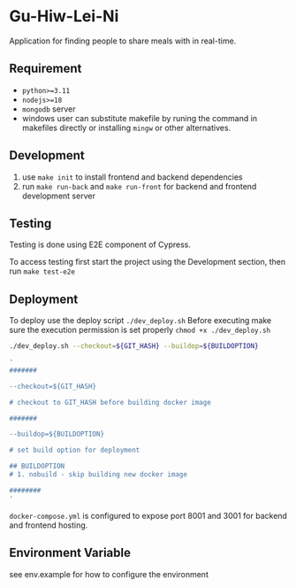 # Gu-Hiw-Lei-Ni

Application for finding people to share meals with in real-time.

## Requirement

- `python>=3.11`
- `nodejs>=18`
- `mongodb` server
- windows user can substitute makefile by runing the command in makefiles directly or installing `mingw` or other alternatives.

## Development

1. use `make init` to install frontend and backend dependencies
2. run `make run-back` and `make run-front` for backend and frontend development server

## Testing

Testing is done using E2E component of Cypress.

To access testing first start the project using the Development section, then run `make test-e2e`

## Deployment

To deploy use the deploy script `./dev_deploy.sh`
Before executing make sure the execution permission is set properly `chmod +x ./dev_deploy.sh`

```sh
./dev_deploy.sh --checkout=${GIT_HASH} --buildop=${BUILDOPTION}

'
#######

--checkout=${GIT_HASH}

# checkout to GIT_HASH before building docker image

#######

--buildop=${BUILDOPTION}

# set build option for deployment

## BUILDOPTION
# 1. nobuild - skip building new docker image

########
'

```

`docker-compose.yml` is configured to expose port 8001 and 3001 for backend and frontend hosting.

## Environment Variable

see env.example for how to configure the environment
